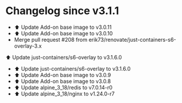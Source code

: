 # Changelog since v3.1.1
- ⬆️ Update Add-on base image to v3.0.11 
- ⬆️ Update Add-on base image to v3.0.10 
- Merge pull request #208 from erik73/renovate/just-containers-s6-overlay-3.x

⬆️ Update just-containers/s6-overlay to v3.1.6.0 
- ⬆️ Update just-containers/s6-overlay to v3.1.6.0 
- ⬆️ Update Add-on base image to v3.0.9 
- ⬆️ Update Add-on base image to v3.0.8 
- ⬆️ Update alpine_3_18/redis to v7.0.14-r0 
- ⬆️ Update alpine_3_18/nginx to v1.24.0-r7 
